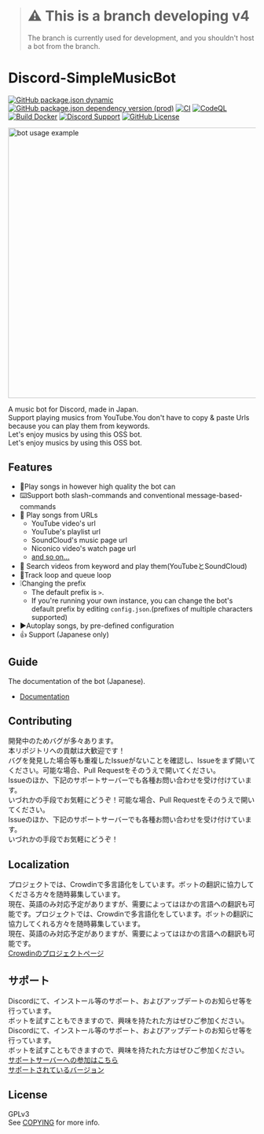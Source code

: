 > # :warning: This is a branch developing v4
> 
> The branch is currently used for development, and you shouldn't host a bot from the branch.

# Discord-SimpleMusicBot
[![GitHub package.json dynamic](https://img.shields.io/github/package-json/version/mtripg6666tdr/Discord-SimpleMusicBot)](https://github.com/mtripg6666tdr/Discord-SimpleMusicBot/blob/master/package.json) [![GitHub package.json dependency version (prod)](https://img.shields.io/github/package-json/dependency-version/mtripg6666tdr/Discord-SimpleMusicBot/eris)](https://github.com/abalabahaha/eris) [![CI](https://github.com/mtripg6666tdr/Discord-SimpleMusicBot/actions/workflows/test.yml/badge.svg)](https://github.com/mtripg6666tdr/Discord-SimpleMusicBot/actions/workflows/test.yml) [![CodeQL](https://github.com/mtripg6666tdr/Discord-SimpleMusicBot/actions/workflows/codeql-analysis.yml/badge.svg)](https://github.com/mtripg6666tdr/Discord-SimpleMusicBot/actions/workflows/codeql-analysis.yml) [![Build Docker](https://github.com/mtripg6666tdr/Discord-SimpleMusicBot/actions/workflows/build-docker.yml/badge.svg)](https://github.com/mtripg6666tdr/Discord-SimpleMusicBot/actions/workflows/build-docker.yml) [![Discord Support](https://img.shields.io/discord/847435307582095360?label=discord&logo=discord&logoColor=white)](https://discord.gg/7DrAEXBMHe) [![GitHub License](https://img.shields.io/github/license/mtripg6666tdr/Discord-SimpleMusicBot)](LICENSE)

<img alt="bot usage example" src="https://user-images.githubusercontent.com/56076195/218059644-2ebdf405-b9f8-4561-a3cc-2bcecf09f145.png" width="550" />

A music bot for Discord, made in Japan.  
Support playing musics from YouTube.You don't have to copy & paste Urls because you can play them from keywords.  
Let's enjoy musics by using this OSS bot.  
Let's enjoy musics by using this OSS bot.

## Features
- 🎵Play songs in however high quality the bot can
- ⌨️Support both slash-commands and conventional message-based-commands
- 🔗 Play songs from URLs
  - YouTube video's url
  - YouTube's playlist url
  - SoundCloud's music page url
  - Niconico video's watch page url
  - [and so on...](https://web.usamyon.moe/Discord-SimpleMusicBot/docs/commands/overview)
- 🔎 Search videos from keyword and play them(YouTubeとSoundCloud)
- 🔁Track loop and queue loop
- ❕Changing the prefix
  - The default prefix is `>`.
  - If you're running your own instance, you can change the bot's default prefix by editing `config.json`.(prefixes of multiple characters supported)
- ▶️Autoplay songs, by pre-defined configuration
- 👍 Support (Japanese only)

## Guide
The documentation of the bot (Japanese).
- [Documentation](https://web.usamyon.moe/Discord-SimpleMusicBot/)

## Contributing
開発中のためバグが多々あります。  
本リポジトリへの貢献は大歓迎です！  
バグを発見した場合等も重複したIssueがないことを確認し、Issueをまず開いてください。可能な場合、Pull Requestをそのうえで開いてください。  
Issueのほか、下記のサポートサーバーでも各種お問い合わせを受け付けています。  
いづれかの手段でお気軽にどうぞ！可能な場合、Pull Requestをそのうえで開いてください。  
Issueのほか、下記のサポートサーバーでも各種お問い合わせを受け付けています。  
いづれかの手段でお気軽にどうぞ！

## Localization
プロジェクトでは、Crowdinで多言語化をしています。ボットの翻訳に協力してくださる方々を随時募集しています。  
現在、英語のみ対応予定がありますが、需要によってはほかの言語への翻訳も可能です。プロジェクトでは、Crowdinで多言語化をしています。ボットの翻訳に協力してくれる方々を随時募集しています。  
現在、英語のみ対応予定がありますが、需要によってはほかの言語への翻訳も可能です。  
[Crowdinのプロジェクトページ](https://crowdin.com/project/discord-simplemusicbot)

## サポート
Discordにて、インストール等のサポート、およびアップデートのお知らせ等を行っています。  
ボットを試すこともできますので、興味を持たれた方はぜひご参加ください。Discordにて、インストール等のサポート、およびアップデートのお知らせ等を行っています。  
ボットを試すこともできますので、興味を持たれた方はぜひご参加ください。  
[サポートサーバーへの参加はこちら](https://discord.gg/7DrAEXBMHe)  
[サポートされているバージョン](https://web.usamyon.moe/Discord-SimpleMusicBot/docs/next/setup/support)

## License
GPLv3  
See [COPYING](COPYING) for more info.
